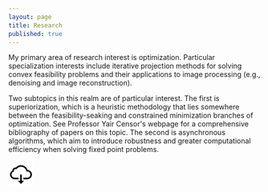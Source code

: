 ```yaml
---
layout: page
title: Research
published: true
---
```


<p class="message">
My primary area of research interest is optimization. Particular specialization interests include iterative projection methods for solving convex feasibility problems and their applications to image processing (e.g., denoising and image reconstruction).


Two subtopics in this realm are of particular interest. The first is superiorization, which is a heuristic methodology that lies somewhere between the feasibility-seaking and constrained minimization branches of optimization. See Professor Yair Censor's webpage for a comprehensive bibliography of papers on this topic. The second is asynchronous algorithms, which aim to introduce robustness and greater computational efficiency when solving fixed point problems.
</p>



<div class = "message">
<div class = "featured">
<style>


.image {
  display: block;
  width: 50px;
  height: auto;
}

.brightness {
    background-color: #92b4f2;
    display: inline-block;
    opacity: 0.75;

}
.brightness img:hover {
    opacity: .25;
}  
</style>  
  
  <div id="container">
  <div class="brightness">
  <img src="/public/images/download-icon.png" alt="Avatar" class="image" style="width:50px">
</div>
  </div>
  
 
  </div>
  </div>
